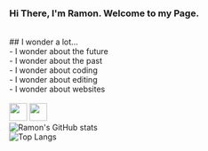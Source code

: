 ### Hi There, I'm Ramon. Welcome to my Page. 
<br>
## I wonder a lot...<br>
- I wonder about the future<br>
- I wonder about the past<br>
- I wonder about coding<br>
- I wonder about editing<br>
- I wonder about websites<br>
<br>
<img height="32" width="32" src="https://cdn.jsdelivr.net/npm/simple-icons/https://github.com/htacg.png?size=40" />
<img height="32" width="32" src="https://unpkg.com/simple-icons@v11/icons/simpleicons.svg" />
<br>
<img alt="Ramon's GitHub stats" src="https://github-readme-stats.vercel.app/api?username=ariasramon&show_icons=true&theme=radical">
<br>
<img alt="Top Langs" src="https://github-readme-stats.vercel.app/api/top-langs/?username=ariasramon&langs_count=8&theme=dark">
